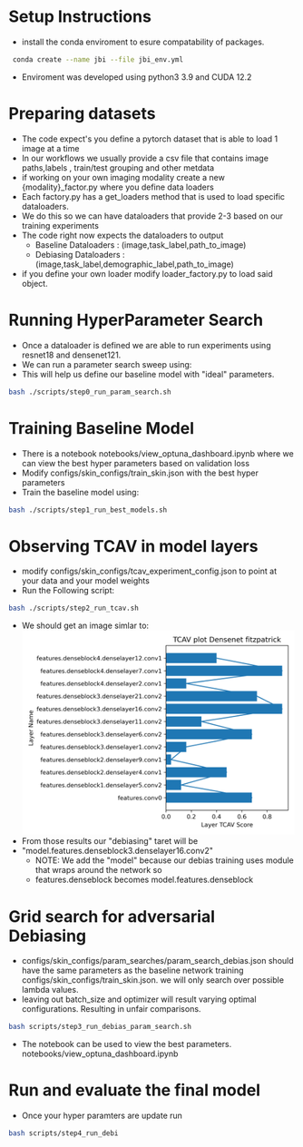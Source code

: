 # Setup Instructions 
- install the conda enviroment to esure compatability of packages. 
```bash 
 conda create --name jbi --file jbi_env.yml
 ```
 - Enviroment was developed using python3 3.9 and CUDA 12.2

# Preparing datasets 
 -  The code expect's you define a pytorch dataset  that is able to load 1 image at a time
 - In our workflows we usually provide a csv file that contains image paths,labels , train/test grouping and other metdata 
 -  if working on your own imaging modality create a new {modality}_factor.py where you define data  loaders 
 -  Each factory.py has a get_loaders method that is used to load specific dataloaders. 
   - We do this so we can  have dataloaders that provide 2-3 based on our training experiments 
 - The code right now expects the dataloaders to output 
   - Baseline Dataloaders : (image,task_label,path_to_image) 
   - Debiasing Dataloaders : (image,task_label,demographic_label,path_to_image)
- if you define your own loader modify loader_factory.py to load said object. 

# Running HyperParameter Search  
 - Once a dataloader is defined we are able to run experiments using resnet18 and densenet121. 
 - We can run a parameter search sweep using: 
 - This will help us define our baseline model with "ideal" parameters. 
```bash 
bash ./scripts/step0_run_param_search.sh
```
# Training Baseline Model  
 - There is a notebook  notebooks/view_optuna_dashboard.ipynb  where we can view the best hyper parameters based on validation loss 
 - Modify configs/skin_configs/train_skin.json with the best hyper parameters 
 - Train the baseline model using: 
```bash 
bash ./scripts/step1_run_best_models.sh
```
#  Observing TCAV in model layers 
 - modify configs/skin_configs/tcav_experiment_config.json  to point at your data and your model weights 
 - Run the Following  script: 
 ```bash
 bash ./scripts/step2_run_tcav.sh
 ``` 
 - We should get an image simlar to:
 ![image info](./results/figures/tcav_score.png)
 - From those results our "debiasing" taret will be 
 - "model.features.denseblock3.denselayer16.conv2"
   - NOTE: We add the "model" because our debias training uses module that wraps around the network so 
   - features.denseblock becomes model.features.denseblock
# Grid search for adversarial Debiasing
 - configs/skin_configs/param_searches/param_search_debias.json should have the same parameters as the baseline network training configs/skin_configs/train_skin.json. we will only search over possible lambda values. 
 - leaving out batch_size and optimizer will result  varying optimal configurations. Resulting in unfair comparisons. 
 ```bash 
 bash scripts/step3_run_debias_param_search.sh
 ```
 - The notebook can be used to view the best parameters. notebooks/view_optuna_dashboard.ipynb  

 # Run and evaluate the final model 
 - Once your hyper paramters are update run 
 ```bash   
 bash scripts/step4_run_debi
 ``` 
 